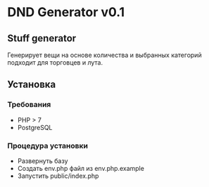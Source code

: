 # DND Generator v0.1

## Stuff generator
Генерирует вещи на основе количества и выбранных категорий подходит для торговцев и лута.

## Установка
### Требования
- PHP > 7
- PostgreSQL 

### Процедура установки
- Развернуть базу
- Создать env.php файл из env.php.example
- Запустить public/index.php
